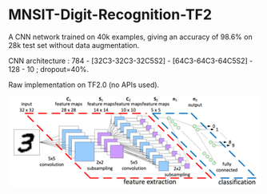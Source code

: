 # MNSIT-Digit-Recognition-TF2
A CNN network trained on 40k examples, giving an accuracy of 98.6% on 28k test set without data augmentation.

CNN architecture : 784 - [32C3-32C3-32C5S2] - [64C3-64C3-64C5S2] - 128 - 10 ; dropout=40%.

Raw implementation on TF2.0 (no APIs used).

![](CNN%20arch..png)
